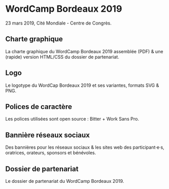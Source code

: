 # WordCamp Bordeaux 2019
23 mars 2019, Cité Mondiale - Centre de Congrès.

## Charte graphique
La charte graphique du WordCamp Bordeaux 2019 assemblée (PDF) & une (rapide) version HTML/CSS du dossier de partenariat.

## Logo
Le logotype du WordCap Bordeaux 2019 et ses variantes, formats SVG & PNG.

## Polices de caractère
Les polices utilisées sont open source : Bitter + Work Sans Pro.

## Bannière réseaux sociaux
Des bannières pour les réseaux sociaux & les sites web des participant·e·s, oratrices, orateurs, sponsors et bénévoles.

## Dossier de partenariat
Le dossier de partenariat du WordCamp Bordeaux 2019.
